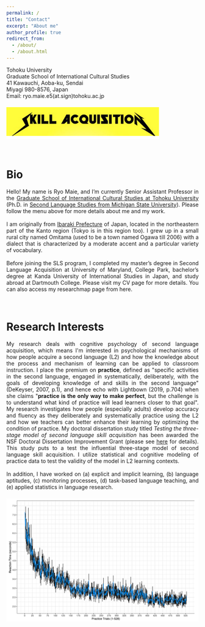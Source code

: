```yaml
---
permalink: /
title: "Contact"
excerpt: "About me"
author_profile: true
redirect_from: 
  - /about/
  - /about.html
---
```


<!-- First block (before Bio) -->
<div style="text-align: justify;">
  Tohoku University<br/>
  Graduate School of International Cultural Studies<br/>
  41 Kawauchi, Aoba-ku, Sendai<br/>
  Miyagi 980-8576, Japan<br/>
  Email: ryo.maie.e5(at.sign)tohoku.ac.jp<br/>
</div>
<div style="text-align: left; margin-top: 1.5em;">
  <img src="https://raw.githubusercontent.com/maieryo/maieryo.github.io/master/assets/SkillAcquisition.png"
       alt="Research"
       width="400" />
</div>
<br/>
<br/>

Bio
======
<div style="text-align: justify;">
Hello! My name is Ryo Maie, and I’m currently Senior Assistant Professor in the 
<a href="https://www.intcul.tohoku.ac.jp/en">Graduate School of International Cultural Studies at Tohoku University</a> 
(Ph.D. in <a href="https://sls.msu.edu/">Second Language Studies from Michigan State University</a>). Please follow the menu above for more details about me and my work.
<br/><br/>
I am originally from <a href="https://www.pref.ibaraki.jp/bugai/kokusai/tabunka/en/index.html">Ibaraki Prefecture</a> of Japan, located in the northeastern part of the Kanto region (Tokyo is in this region too). I grew up in a small rural city named Omitama (used to be a town named Ogawa till 2006) with a dialect that is characterized by a moderate accent and a particular variety of vocabulary.
<br/><br/>
Before joining the SLS program, I completed my master’s degree in Second Language Acquisition at University of Maryland, College Park, bachelor’s degree at Kanda University of International Studies in Japan, and study abroad at Dartmouth College. Please visit my CV page for more details. You can also access my researchmap page from here.
</div>
<br/>
<br/>


Research Interests
======
<div style="text-align: justify;">

  My research deals with cognitive psychology of second language acquisition, which means I'm interested in psychological mechanisms of how people acquire a second language (L2) and how the knowledge about the process and mechanism of learning can be applied to classroom instruction. I place the premium on <b>practice</b>, defined as "specific activities in the second language, engaged in systematically, deliberately, with the goals of developing knowledge of and skills in the second language" (DeKeyser, 2007, p.1), and hence echo with Lightbown (2019, p.704) when she claims "<b>practice is the only way to make perfect</b>, but the challenge is to understand what kind of practice will lead learners closer to that goal". My research investigates how people (especially adults) develop accuracy and fluency as they deliberately and systematically practice using the L2 and how we teachers can better enhance their learning by optimizing the condition of practice. My doctoral dissertation study titled <i>Testing the three-stage model of second language skill acquisition</i> has been awarded the NSF Doctoral Dissertation Improvement Grant (please see <a href="https://www.nsf.gov/awardsearch/showAward?AWD_ID=2140704">here</a> for details). This study puts to a test the influential three-stage model of second language skill acquisition. I utilize statistical and cognitive modeling of practice data to test the validity of the model in L2 learning contexts.
  <br/><br/>
  In addition, I have worked on (a) explicit and implicit learning, (b) language aptitudes, (c) monitoring processes, (d) task-based language teaching, and (e) applied statistics in language research.
</div>

<div style="text-align: center; margin-top: 1.5em;">
  <img src="https://raw.githubusercontent.com/maieryo/maieryo.github.io/master/assets/power.png"
       alt="Research"
       width="600" />
</div>
